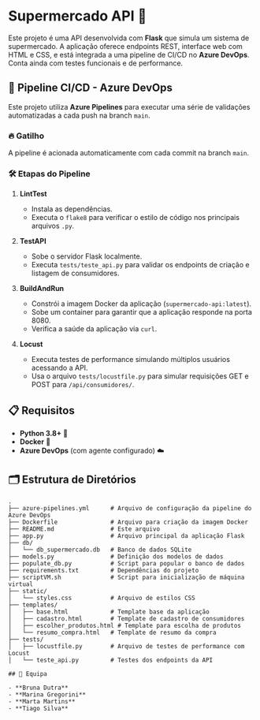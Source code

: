 # Supermercado API 🛒

Este projeto é uma API desenvolvida com **Flask** que simula um sistema de supermercado. A aplicação oferece endpoints REST, interface web com HTML e CSS, e está integrada a uma pipeline de CI/CD no **Azure DevOps**. Conta ainda com testes funcionais e de performance.

## 🚀 Pipeline CI/CD - Azure DevOps

Este projeto utiliza **Azure Pipelines** para executar uma série de validações automatizadas a cada push na branch `main`.

### 🔥 Gatilho

A pipeline é acionada automaticamente com cada commit na branch `main`.

### 🛠️ Etapas do Pipeline

1. **LintTest**  
   - Instala as dependências.  
   - Executa o `flake8` para verificar o estilo de código nos principais arquivos `.py`.

2. **TestAPI**  
   - Sobe o servidor Flask localmente.  
   - Executa `tests/teste_api.py` para validar os endpoints de criação e listagem de consumidores.

3. **BuildAndRun**  
   - Constrói a imagem Docker da aplicação (`supermercado-api:latest`).  
   - Sobe um container para garantir que a aplicação responde na porta 8080.  
   - Verifica a saúde da aplicação via `curl`.

4. **Locust**  
   - Executa testes de performance simulando múltiplos usuários acessando a API.  
   - Usa o arquivo `tests/locustfile.py` para simular requisições GET e POST para `/api/consumidores/`.

## 📋 Requisitos

- **Python 3.8+** 🐍
- **Docker** 🐳
- **Azure DevOps** (com agente configurado) ☁️

## 🗂️ Estrutura de Diretórios

```plaintext
.
├── azure-pipelines.yml      # Arquivo de configuração da pipeline do Azure DevOps
├── Dockerfile               # Arquivo para criação da imagem Docker
├── README.md                # Este arquivo
├── app.py                   # Arquivo principal da aplicação Flask
├── db/
│   └── db_supermercado.db   # Banco de dados SQLite
├── models.py                # Definição dos modelos de dados
├── populate_db.py           # Script para popular o banco de dados
├── requirements.txt         # Dependências do projeto
├── scriptVM.sh              # Script para inicialização de máquina virtual
├── static/
│   └── styles.css           # Arquivo de estilos CSS
├── templates/
│   ├── base.html            # Template base da aplicação
│   ├── cadastro.html        # Template de cadastro de consumidores
│   ├── escolher_produtos.html # Template para escolha de produtos
│   └── resumo_compra.html   # Template de resumo da compra
├── tests/
│   ├── locustfile.py        # Arquivo de testes de performance com Locust
│   └── teste_api.py         # Testes dos endpoints da API

## 👥 Equipa

- **Bruna Dutra** 
- **Marina Gregorini** 
- **Marta Martins** 
- **Tiago Silva**

